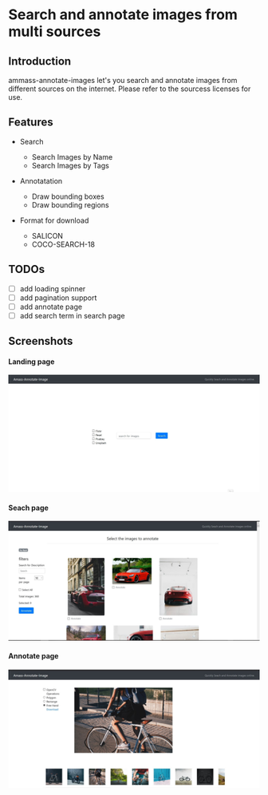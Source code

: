 # Search and annotate images from multi sources
## Introduction
ammass-annotate-images let's you search and annotate images from different sources on the internet. Please refer to the sourcess licenses for use.

## Features

- Search
    - Search Images by Name
    - Search Images by Tags

- Annotatation
    - Draw bounding boxes
    - Draw bounding regions

- Format for download
    - SALICON
    - COCO-SEARCH-18

## TODOs
- [ ] add loading spinner
- [ ] add pagination support
- [ ] add annotate page
- [ ] add search term in search page
## Screenshots

#### Landing page
![Landing Page](/demo/mainwindow.jpg)
#### Seach page
![Search Page](/demo/searchWindow.jpg)
#### Annotate page
![Annotate Page](demo/annotate.jpg)


